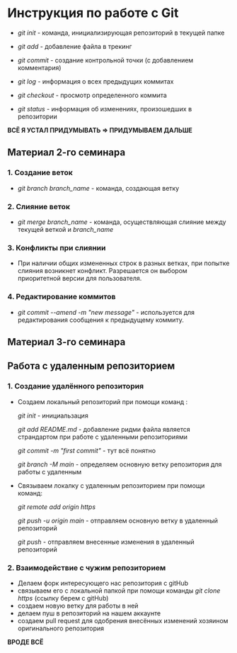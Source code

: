 # Инструкция по работе с Git

* *git init* - команда, инициализирующая репозиторий в текущей папке

* *git add* - добавление файла в трекинг

* *git commit* - создание контрольной точки (с добавлением комментария)

* *git log* - информация о всех предыдущих коммитах
* *git checkout* - просмотр определенного коммита
* *git status* - информация об изменениях, произошедших в репозитории

**ВСЁ  Я УСТАЛ ПРИДУМЫВАТЬ => ПРИДУМЫВАЕМ ДАЛЬШЕ**

## Материал 2-го семинара
### 1. Создание веток

* *git branch branch_name* - команда, создающая ветку

### 2. Слияние веток

* *git merge branch_name* - команда, осуществляющая слияние между текущей веткой и *branch_name*

### 3. Конфликты при слиянии

* При наличии общих измененных строк в разных ветках, при попытке слияния возникнет конфликт. Разрешается он выбором приоритетной версии для пользователя.

### 4. Редактирование коммитов
* *git commit --amend -m "new message"* - используется для редактирования сообщения к предыдущему коммиту.

## Материал 3-го семинара 
## Работа с удаленным репозиторием

### 1. Создание удалённого репозитория 

* Создаем локальный репозиторий при помощи команд :

    *git init* - инициальзация 

    *git add README.md* - добавление ридми файла является страндартом при работе с удаленными репозиториями

    *git commit -m "first commit"* - тут всё понятно

    *git branch -M main* - определяем основную ветку репозитория для работы с удаленным

* Связываем локалку с удаленным репозиторием при помощи команд:

    *git remote add origin https* 

    *git push -u origin main* - отправляем основную ветку в удаленный репозиторий

    *git push* - отправляем внесенные изменения в удаленный репозиторий

### 2. Взаимодействие с чужим репозиторием

* Делаем форк интересующего нас репозитория с gitHub
* связываем его с локальной папкой при помощи команды *git clone https* (ссылку берем с gitHub)
* создаем новую ветку для работы в ней
* делаем пуш в репозиторий на нашем аккаунте
* создаем pull request для одобрения внесённых изменений хозяином оригинального репозитория

**ВРОДЕ ВСЁ**

